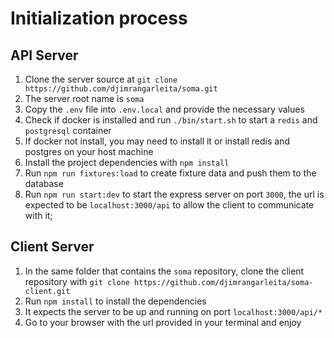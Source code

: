 # Initialization process

## API Server

1. Clone the server source at `git clone https://github.com/djimrangarleita/soma.git`
1. The server root name is `soma`
1. Copy the `.env` file into `.env.local` and provide the necessary values
1. Check if docker is installed and run `./bin/start.sh` to start a `redis` and `postgresql` container
1. If docker not install, you may need to install it or install redis and postgres on your host machine
1. Install the project dependencies with `npm install`
1. Run `npm run fixtures:load` to create fixture data and push them to the database
1. Run `npm run start:dev` to start the express server on port `3000`, the url is expected to be `localhost:3000/api` to allow the client to communicate with it;

## Client Server

1. In the same folder that contains the `soma` repository, clone the client repository with `git clone https://github.com/djimrangarleita/soma-client.git`
1. Run `npm install` to install the dependencies
1. It expects the server to be up and running on port `localhost:3000/api/*`
1. Go to your browser with the url provided in your terminal and enjoy
